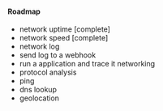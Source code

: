 #### Roadmap
- network uptime [complete]
- network speed [complete]
- network log
- send log to a webhook
- run a application and trace it networking
- protocol analysis
- ping
- dns lookup
- geolocation

